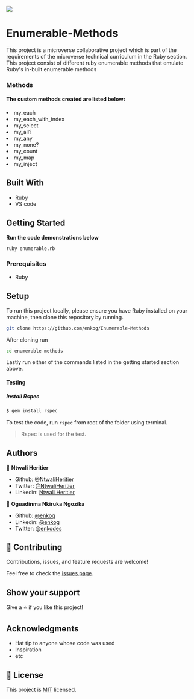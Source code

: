 ![](https://img.shields.io/badge/Microverse-blueviolet)
# Enumerable-Methods

This project is a microverse collaborative project which is part of the requirements of the microverse technical curriculum in the Ruby section.
This project consist of different ruby enumerable methods that emulate Ruby's in-built enumerable methods

<h3>Methods <a name = "method"></a></h3>
<h4>The custom methods created are listed below:</h4>
<li>my_each</li>
<li>my_each_with_index</li>
<li>my_select</li>
<li>my_all?</li>
<li>my_any</li>
<li>my_none?</li>
<li>my_count</li>
<li>my_map</li>
<li>my_inject</li>

## Built With

- Ruby
- VS code

## Getting Started

**Run the code demonstrations below**
 
```bash
ruby enumerable.rb
```

### Prerequisites

- Ruby

## Setup

To run this project locally, please ensure you have Ruby installed on your machine, then clone this repository by running.

```bash
git clone https://github.com/enkog/Enumerable-Methods
```

After cloning run

```bash 
cd enumerable-methods
```
Lastly run either of the commands listed in the getting started section above.

#### Testing

##### Install Rspec

~~~bash
$ gem install rspec
~~~

To test the code, run `rspec` from root of the folder using terminal.
> Rspec is used for the test.

## Authors

👤 **Ntwali Heritier**

- Github: [@NtwaliHeritier](https://github.com/NtwaliHeritier)
- Twitter: [@NtwaliHeritier](https://twitter.com/NtwaliHeritier)
- Linkedin: [Ntwali Heritier](https://linkedin.com/in/ntwali-heritier-9950001a2)


👤 **Oguadinma Nkiruka Ngozika**

- Github: [@enkog](https://github.com/enkog)
- Linkedin: [@enkog](https://www.linkedin.com/in/enkog/)
- Twitter: [@enkodes](https://twitter.com/enkodes)


## 🤝 Contributing

Contributions, issues, and feature requests are welcome!

Feel free to check the [issues page](issues/).

## Show your support

Give a ⭐️ if you like this project!

## Acknowledgments

- Hat tip to anyone whose code was used
- Inspiration
- etc

## 📝 License

This project is [MIT](lic.url) licensed.
